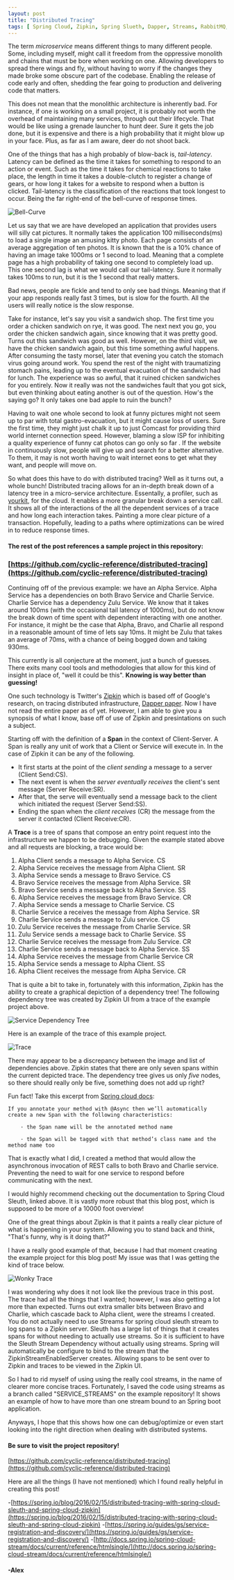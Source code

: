 ```yaml
---
layout: post
title: "Distributed Tracing"
tags: [ Spring Cloud, Zipkin, Spring Slueth, Dapper, Streams, RabbitMQ,Spring Boot, Java, Eureka, Netflix OSS, Feign Clients, Latency, SOA, Service Discovery]
---
```


The term _microservice_ means different things to many different people.
Some, including myself, might call it freedom from the oppressive monolith and chains that must be bore when working on one.
Allowing developers to spread there wings and fly, without having to worry if the changes they made broke some obscure part of the codebase.
Enabling the release of code early and often, shedding the fear going to production and delivering code that matters.

This does not mean that the monolithic architecture is inherently bad. 
For instance, if one is working on a small project, it is probably not worth the overhead of maintaining many services, through out their lifecycle.
That would be like using a grenade launcher to hunt deer.
Sure it gets the job done, but it is expensive and there is a high probability that it might blow up in your face. 
Plus, as far as I am aware, deer do not shoot back.

One of the things that has a high probably of blow-back is, _tail-latency_.
Latency can be defined as the time it takes for something to respond to an action or event. 
Such as the time it takes for chemical reactions to take place, the length in time it takes a double-clutch to register a change of gears, or how long it takes for a website to respond when a button is clicked.
Tail-latency is the classification of the reactions that took longest to occur.
Being the far right-end of the bell-curve of response times. 

![Bell-Curve]({{site.imageDir}}tracing/bell-curve.jpg)

Let us say that we are have developed an application that provides users will silly cat pictures.
It normally takes the application 100 milliseconds(ms) to load a single image an amusing kitty photo.
Each page consists of an average aggregation of ten photos.
It is known that the is a 10% chance of having an image take 1000ms or 1 second to load.
Meaning that a complete page has a high probability of taking one second to completely load up.
This one second lag is what we would call our tail-latency. 
Sure it normally takes 100ms to run, but it is the 1 second that really matters.

Bad news, people are fickle and tend to only see bad things.
Meaning that if your app responds really fast 3 times, but is slow for the fourth.
All the users will really notice is the slow response.

Take for instance, let's say you visit a sandwich shop. The first time you order a chicken sandwich on rye, it was good.
The next next you go, you order the chicken sandwich again, since knowing that it was pretty good.
Turns out this sandwich was good as well. 
However, on the third visit, we have the chicken sandwich again, but this time something awful happens.
After consuming the tasty morsel, later that evening you catch the stomach virus going around work. 
You spend the rest of the night with traumatizing stomach pains, leading up to the eventual evacuation of the sandwich had for lunch.
The experience was so awful, that it ruined chicken sandwiches for you entirely. 
Now it really was not the sandwiches fault that you got sick, but even thinking about eating another is out of the question.
How's the saying go? It only takes one bad apple to ruin the bunch?

Having to wait one whole second to look at funny pictures might not seem up to par with total gastro-evacuation, but it might cause loss of users.
Sure the first time, they might just chalk it up to just Comcast for providing third world internet connection speed. 
However, blaming a slow ISP for inhibiting a quality experience of funny cat photos can go only so far .
If the website in continuously slow, people will give up and search for a better alternative. 
To them, it may is not worth having to wait internet eons to get what they want, and people will move on.

So what does this have to do with distributed tracing?
Well as it turns out, a whole bunch!
Distributed tracing allows for an in-depth break down of a latency tree in a micro-service architecture.
Essentally, a profiler, such as [yourkit](https://www.yourkit.com/), for the cloud.
It enables a more granular break down a service call.
It shows all of the interactions of the all the dependent services of a trace and how long each interaction takes.
Painting a more clear picture of a transaction.
Hopefully, leading to a paths where optimizations can be wired in to reduce response times.

#### The rest of the post references a sample project in this repository:

### [https://github.com/cyclic-reference/distributed-tracing](https://github.com/cyclic-reference/distributed-tracing)    

Continuing off of the previous example: we have an Alpha Service. 
Alpha Service has a dependencies on both Bravo Service and Charlie Service.
Charlie Service has a dependency Zulu Service.
We know that it takes around 100ms (with the occasional tail latency of 1000ms), but do not know the break down of time spent with dependent interacting with one another.
For instance, it might be the case that Alpha, Bravo, and Charlie all respond in a reasonable amount of time of lets say 10ms.
It might be Zulu that takes an average of 70ms, with a chance of being bogged down and taking 930ms.

This currently is all conjecture at the moment, just a bunch of guesses.
There exits many cool tools and methodologies that allow for this kind of insight in place of, "well it could be this".
**Knowing is way better than guessing!**

One such technology is Twitter's [Zipkin](http://zipkin.io/) which is based off of Google's research, on tracing distributed infrastructure, [Dapper paper](https://research.google.com/pubs/pub36356.html).
Now I have not read the entire paper as of yet. However, I am able to give you a synopsis of what I know, base off of use of Zipkin and presintations on such a subject.

Starting off with the definition of a **Span** in the context of Client-Server.
A Span is really any unit of work that a Client or Service will execute in.
In the case of Zipkin it can be any of the following.

- It first starts at the point of the _client sending_ a message to a server (Client Send:CS). 
- The next event is when the _server eventually receives_ the client's sent message (Server Receive:SR).
- After that, the serve will eventually send a message back to the client which initiated the request (Server Send:SS).
- Ending the span when the _client receives_ (CR) the message from the server it contacted (Client Receive:CR).

A **Trace** is a tree of spans that compose an entry point request into the infrastructure we happen to be debugging.
Given the example stated above and all requests are blocking, a trace would be:

1. Alpha Client sends a message to Alpha Service. CS
1. Alpha Service receives the message from Alpha Client. SR
1. Alpha Service sends a message to Bravo Service. CS
1. Bravo Service receives the message from Alpha Service. SR
1. Bravo Service sends a message back to Alpha Service. SS
1. Alpha Service receives the message from Bravo Service. CR
1. Alpha Service sends a message to Charlie Service. CS
1. Charlie Service a receives the message from Alpha Service. SR
1. Charlie Service sends a message to Zulu service. CS
1. Zulu Service receives the message from Charlie Service. SR
1. Zulu Service sends a message back to Charlie Service. SS
1. Charlie Service receives the message from Zulu Service. CR
1. Charlie Service sends a message back to Alpha Service. SS
1. Alpha Service receives the message from Charlie Service CR
1. Alpha Service sends a message to Alpha Client. SS
1. Alpha Client receives the message from Alpha Service. CR

That is quite a bit to take in, fortunately with this information, Zipkin has the ability to create a graphical depiction of a dependency tree!
The following dependency tree was created by Zipkin UI from a trace of the example project above.
 
![Service Dependency Tree]({{site.imageDir}}tracing/dependency-tree.png)

Here is an example of the trace of this example project.

![Trace]({{site.imageDir}}tracing/trace.png)

There may appear to be a discrepancy between the image and list of dependencies above. 
Zipkin states that there are only seven spans within the current depicted trace.
The dependency tree gives us only _five_ nodes, so there should really only be five, something does not add up right?

Fun fact! Take this excerpt from [Spring cloud docs](https://cloud.spring.io/spring-cloud-sleuth/spring-cloud-sleuth.html#__async_annotated_methods):

    If you annotate your method with @Async then we’ll automatically create a new Span with the following characteristics:

        · the Span name will be the annotated method name
        
        · the Span will be tagged with that method’s class name and the method name too

That is exactly what I did, I created a method that would allow the asynchronous invocation of REST calls to both Bravo and Charlie service. 
Preventing the need to wait for one service to respond before communicating with the next.

I would highly recommend checking out the documentation to Spring Cloud Sleuth, linked above.
It is vastly more robust that this blog post, which is supposed to be more of a 10000 foot overview!

One of the great things about Zipkin is that it paints a really clear picture of what is happening in your system.
Allowing you to stand back and think, "That's funny, why is it doing that?"

I have a really good example of that, because I had that moment creating the example project for this blog post!
My issue was that I was getting the kind of trace below.

![Wonky Trace]({{site.imageDir}}tracing/v1/trace-crop.png)

I was wondering why does it not look like the previous trace in this post.
The trace had all the things that I wanted; however, I was also getting a lot more than expected.
Turns out extra smaller bits between Bravo and Charlie, which cascade back to Alpha client, were the streams I created.
You do not actually need to use Streams for spring cloud sleuth stream to log spans to a Zipkin server.
Sleuth has a large list of things that it creates spans for without needing to actually use streams.
So it is sufficient to have the Sleuth Stream Dependency without actually using streams. 
Spring will automatically be configure to bind to the stream that the ZipkinStreamEnabledServer creates.
Allowing spans to be sent over to Zipkin and traces to be viewed in the Zipkin UI.

So I had to rid myself of using using the really cool streams, in the name of clearer more concise traces.
Fortunately, I saved the code using streams as a branch called "SERVICE_STREAMS" on the example repository!
It shows an example of how to have more than one stream bound to an Spring boot application.

Anyways, I hope that this shows how one can debug/optimize or even start looking into the right direction when dealing with distributed systems.

#### Be sure to visit the project repository!

[https://github.com/cyclic-reference/distributed-tracing](https://github.com/cyclic-reference/distributed-tracing)

Here are all the things (I have not mentioned) which I found really helpful in creating this post!

-[https://spring.io/blog/2016/02/15/distributed-tracing-with-spring-cloud-sleuth-and-spring-cloud-zipkin](https://spring.io/blog/2016/02/15/distributed-tracing-with-spring-cloud-sleuth-and-spring-cloud-zipkin)
-[https://spring.io/guides/gs/service-registration-and-discovery/](https://spring.io/guides/gs/service-registration-and-discovery/)
-[http://docs.spring.io/spring-cloud-stream/docs/current/reference/htmlsingle/](http://docs.spring.io/spring-cloud-stream/docs/current/reference/htmlsingle/)

#### -Alex